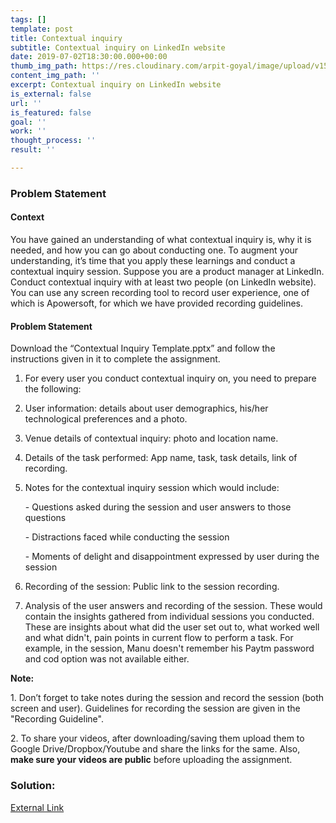 ```yaml
---
tags: []
template: post
title: Contextual inquiry
subtitle: Contextual inquiry on LinkedIn website
date: 2019-07-02T18:30:00.000+00:00
thumb_img_path: https://res.cloudinary.com/arpit-goyal/image/upload/v1562772588/3.jpg
content_img_path: ''
excerpt: Contextual inquiry on LinkedIn website
is_external: false
url: ''
is_featured: false
goal: ''
work: ''
thought_process: ''
result: ''

---
```

### Problem Statement

#### Context

You have gained an understanding of what contextual inquiry is, why it is needed, and how you can go about conducting one. To augment your understanding, it’s time that you apply these learnings and conduct a contextual inquiry session. Suppose you are a product manager at LinkedIn. Conduct contextual inquiry with at least two people (on LinkedIn website). You can use any screen recording tool to record user experience, one of which is Apowersoft, for which we have provided recording guidelines.

#### Problem Statement

Download the “Contextual Inquiry Template.pptx” and follow the instructions given in it to complete the assignment.

1. For every user you conduct contextual inquiry on, you need to prepare the following:
2. User information: details about user demographics, his/her technological preferences and a photo.
3. Venue details of contextual inquiry: photo and location name.
4. Details of the task performed: App name, task, task details, link of recording.
5. Notes for the contextual inquiry session which would include:

   \- Questions asked during the session and user answers to those questions

   \- Distractions faced while conducting the session

   \- Moments of delight and disappointment expressed by user during the session
6. Recording of the session: Public link to the session recording.
7. Analysis of the user answers and recording of the session. These would contain the insights gathered from individual sessions you conducted. These are insights about what did the user set out to, what worked well and what didn't, pain points in current flow to perform a task. For example, in the session, Manu doesn't remember his Paytm password and cod option was not available either.

**Note:**

1\. Don’t forget to take notes during the session and record the session (both screen and user). Guidelines for recording the session are given in the "Recording Guideline".

2\. To share your videos, after downloading/saving them upload them to Google Drive/Dropbox/Youtube and share the links for the same. Also, **make sure your videos are public** before uploading the assignment.

### Solution:

[External Link](https://drive.google.com/open?id=1E9dIw_dJ9l0NNweY2d-iaN8xaD1FJFzR "Google Drive link to slides")